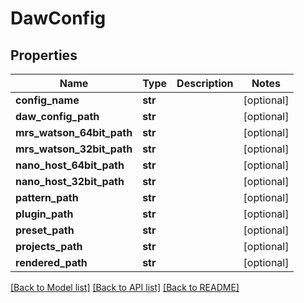# DawConfig

## Properties
Name | Type | Description | Notes
------------ | ------------- | ------------- | -------------
**config_name** | **str** |  | [optional] 
**daw_config_path** | **str** |  | [optional] 
**mrs_watson_64bit_path** | **str** |  | [optional] 
**mrs_watson_32bit_path** | **str** |  | [optional] 
**nano_host_64bit_path** | **str** |  | [optional] 
**nano_host_32bit_path** | **str** |  | [optional] 
**pattern_path** | **str** |  | [optional] 
**plugin_path** | **str** |  | [optional] 
**preset_path** | **str** |  | [optional] 
**projects_path** | **str** |  | [optional] 
**rendered_path** | **str** |  | [optional] 

[[Back to Model list]](../README.md#documentation-for-models) [[Back to API list]](../README.md#documentation-for-api-endpoints) [[Back to README]](../README.md)

